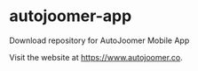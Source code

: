 # autojoomer-app
Download repository for AutoJoomer Mobile App

Visit the website at https://www.autojoomer.co.
